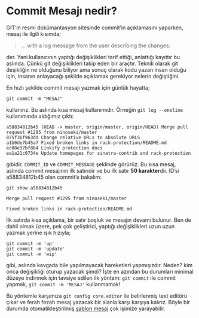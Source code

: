 # Commit Mesajı nedir?

GIT’in resmi dokümantasyon sitesinde commit’in açıklamasını yaparken, mesaj
ile ilgili kısımda;

> ... with a log message from the user describing the changes.

der. Yani kullanıcının yaptığı değişiklikleri tarif ettiği, anlattığı kayıttır
bu aslında. Çünkü git değişiklikleri takip eden bir araçtır. Teknik olarak
git deşikliğin ne olduğunu biliyor ama sonuç olarak kodu yazan insan
olduğu için, insanın anlayacağı şekilde açıklamak gerekiyor nelerin değiştiğini.

En hızlı şekilde commit mesajı yazmak için günlük hayatta;

    git commit -m "MESAJ"

kullanırız. Bu aslında kısa mesaj kullanımıdır. Örneğin `git log --oneline`
kullanımında aldığımız çıktı:

    a58834812b45 (HEAD -> master, origin/master, origin/HEAD) Merge pull request #1295 from ninoseki/master
    875f36f963dd Change relative URLs to absolute URLS
    a1b0de7b45a7 Fixed broken links in rack-protection/README.md
    ec08e37bf8b4 Linkify protection docs
    ea1a21c0734e Update homepages for sinatra-contrib and rack-protection

gibidir. `COMMIT_ID` ve `COMMIT_MESSAGE` şeklinde görürüz. Bu kısa mesaj,
aslında commit mesajının ilk satırıdır ve bu ilk satır **50 karakter**dir.
ID’si a58834812b45 olan commit’e bakalım:

    git show a58834812b45
    
    Merge pull request #1295 from ninoseki/master
    
    Fixed broken links in rack-protection/README.md

İlk satırda kısa açıklama, bir satır boşluk ve mesajın devamı bulunur. Ben de
dahil olmak üzere, pek çok geliştirici, yaptığı değişiklikleri uzun uzun
yazmak yerine ışık hızıyla;

    git commit -m 'up'
    git commit -m 'update'
    git commit -m 'wip'

gibi, aslında kavgada bile yapılmayacak hareketleri yapmışızdır. Neden? kim
onca değişikliği oturup yazacak şimdi? İşte en azından bu durumları minimal
düzeye indirmek için tavsiye edilen ilk yöntem: `git commit` ile commit
yapmak, `git commit -m 'MESAJ'` kullanmamak!

Bu yöntemle karşımıza `git config core.editor` ile belirlenmiş text editörü
çıkar ve ferah fezah mesaj yazacak bir alanla karşı karşıya kalırız. Böyle bir 
durumda otomatikleştirilmiş 
[şablon mesaj](chapter_01/temel-konfigurasyon-ogeleri.md#commit-template) çok işimize 
yarayabilir.
